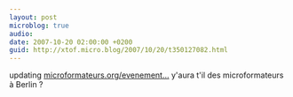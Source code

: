 ```yaml
---
layout: post
microblog: true
audio: 
date: 2007-10-20 02:00:00 +0200
guid: http://xtof.micro.blog/2007/10/20/t350127082.html
---
```

updating [microformateurs.org/evenement...](http://microformateurs.org/evenements/) y'aura t'il des microformateurs à Berlin ?
